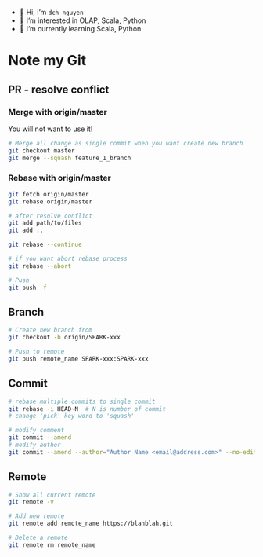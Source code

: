 - 👋 Hi, I’m ```dch nguyen```
- 👀 I’m interested in OLAP, Scala, Python
- 🌱 I’m currently learning Scala, Python

# Note my Git

## PR - resolve conflict
### Merge with origin/master
You will not want to use it!
``` bash
# Merge all change as single commit when you want create new branch
git checkout master
git merge --squash feature_1_branch
```
### Rebase with origin/master
``` bash
git fetch origin/master
git rebase origin/master

# after resolve conflict
git add path/to/files
git add ..

git rebase --continue

# if you want abort rebase process
git rebase --abort

# Push
git push -f
```

## Branch

``` bash
# Create new branch from
git checkout -b origin/SPARK-xxx

# Push to remote
git push remote_name SPARK-xxx:SPARK-xxx

```
## Commit
``` bash
# rebase multiple commits to single commit
git rebase -i HEAD~N  # N is number of commit
# change 'pick' key word to 'squash'
```
``` bash
# modify comment
git commit --amend
# modify author
git commit --amend --author="Author Name <email@address.com>" --no-edit
```
## Remote
``` bash
# Show all current remote
git remote -v
```
``` bash
# Add new remote
git remote add remote_name https://blahblah.git
```
``` bash
# Delete a remote
git remote rm remote_name
```




